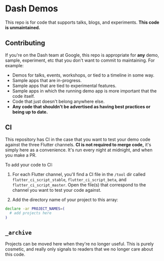 # Dash Demos

This repo is for code that supports talks, blogs, and experiments. **This code is unmaintained.**

## Contributing

If you're on the Dash team at Google, this repo is appropriate for **any** demo, sample, experiment, etc that you don't want to commit to maintaining. For example:

- Demos for talks, events, workshops, or tied to a timeline in some way.
- Sample apps that are in-progress.
- Sample apps that are tied to experimental features.
- Sample apps in which the running demo app is more important that the code itself.
- Code that just doesn't belong anywhere else.
- **Any code that shouldn't be advertised as having best practices or being up to date.**

## CI

This repository has CI in the case that you want to test your demo code against the three Flutter channels. **CI is not required to merge code,** it's simply here as a convenience. It's run every night at midnight, and when you make a PR.

To add your code to CI:
1. For each Flutter channel, you'll find a CI file in the `/tool` dir called `flutter_ci_script_stable`, `flutter_ci_script_beta`, and `flutter_ci_script_master`. Open the file(s) that correspond to the channel you want to test your code against.

2. Add the directory name of your project to this array:
```bash
declare -ar PROJECT_NAMES=(
  # add projects here
)
```

## `_archive`

Projects can be moved here when they're no longer useful. This is purely cosmetic, and really only signals to readers that we no longer care about this code.
